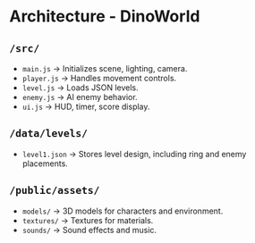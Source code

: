 # Architecture - DinoWorld

## `/src/`
- `main.js` → Initializes scene, lighting, camera.
- `player.js` → Handles movement controls.
- `level.js` → Loads JSON levels.
- `enemy.js` → AI enemy behavior.
- `ui.js` → HUD, timer, score display.

## `/data/levels/`
- `level1.json` → Stores level design, including ring and enemy placements.

## `/public/assets/`
- `models/` → 3D models for characters and environment.
- `textures/` → Textures for materials.
- `sounds/` → Sound effects and music.

